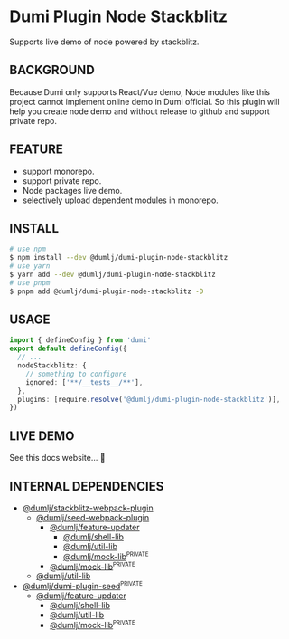 <!-- This file is dynamically generated. please edit in __readme__ -->

# Dumi Plugin Node Stackblitz

Supports live demo of node powered by stackblitz.

## BACKGROUND

Because Dumi only supports React/Vue demo, Node modules like this project cannot implement online demo in Dumi official. So this plugin will help you create node demo and without release to github and support private repo.

## FEATURE

- support monorepo.
- support private repo.
- Node packages live demo.
- selectively upload dependent modules in monorepo.

## INSTALL

```bash
# use npm
$ npm install --dev @dumlj/dumi-plugin-node-stackblitz
# use yarn
$ yarn add --dev @dumlj/dumi-plugin-node-stackblitz
# use pnpm
$ pnpm add @dumlj/dumi-plugin-node-stackblitz -D
```

## USAGE

```ts
import { defineConfig } from 'dumi'
export default defineConfig({
  // ...
  nodeStackblitz: {
    // something to configure
    ignored: ['**/__tests__/**'],
  },
  plugins: [require.resolve('@dumlj/dumi-plugin-node-stackblitz')],
})
```

## LIVE DEMO

See this docs website... 🤠

## INTERNAL DEPENDENCIES

- [@dumlj/stackblitz-webpack-plugin](https://github.com/dumlj/dumlj-build/tree/main/@webpack-plugin/dumi-plugin-node-stackblitz)
  - [@dumlj/seed-webpack-plugin](https://github.com/dumlj/dumlj-build/tree/main/@webpack-plugin/dumi-plugin-node-stackblitz)
    - [@dumlj/feature-updater](https://github.com/dumlj/dumlj-build/tree/main/@webpack-plugin/dumi-plugin-node-stackblitz)
      - [@dumlj/shell-lib](https://github.com/dumlj/dumlj-build/tree/main/@webpack-plugin/dumi-plugin-node-stackblitz)
      - [@dumlj/util-lib](https://github.com/dumlj/dumlj-build/tree/main/@webpack-plugin/dumi-plugin-node-stackblitz)
      - [@dumlj/mock-lib](https://github.com/dumlj/dumlj-build/tree/main/@webpack-plugin/dumi-plugin-node-stackblitz)<sup><small>PRIVATE</small></sup>
    - [@dumlj/mock-lib](https://github.com/dumlj/dumlj-build/tree/main/@webpack-plugin/dumi-plugin-node-stackblitz)<sup><small>PRIVATE</small></sup>
  - [@dumlj/util-lib](https://github.com/dumlj/dumlj-build/tree/main/@webpack-plugin/dumi-plugin-node-stackblitz)
- [@dumlj/dumi-plugin-seed](https://github.com/dumlj/dumlj-build/tree/main/@webpack-plugin/dumi-plugin-node-stackblitz)<sup><small>PRIVATE</small></sup>
  - [@dumlj/feature-updater](https://github.com/dumlj/dumlj-build/tree/main/@webpack-plugin/dumi-plugin-node-stackblitz)
    - [@dumlj/shell-lib](https://github.com/dumlj/dumlj-build/tree/main/@webpack-plugin/dumi-plugin-node-stackblitz)
    - [@dumlj/util-lib](https://github.com/dumlj/dumlj-build/tree/main/@webpack-plugin/dumi-plugin-node-stackblitz)
    - [@dumlj/mock-lib](https://github.com/dumlj/dumlj-build/tree/main/@webpack-plugin/dumi-plugin-node-stackblitz)<sup><small>PRIVATE</small></sup>
